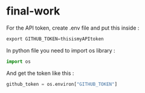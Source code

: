 # final-work

For the API token, create .env file and put this inside :

```python
export GITHUB_TOKEN=thisismyAPItoken
```

In python file you need to import os library :
```python
import os
```

And get the token like this :
```python
github_token = os.environ["GITHUB_TOKEN"]
```